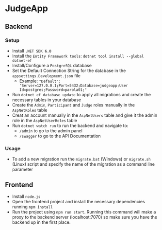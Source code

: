 # JudgeApp

## Backend

### Setup

* Install ``.NET SDK 6.0``
* Install the ``Entity Framework tools``: ``dotnet tool install --global dotnet-ef``
* Install/Configure a ``PostgreSQL`` database
* Set the Default Connection String for the database in the ``appsettings.Development.json`` file
  * Example: ``"Default": "Server=127.0.0.1;Port=5432;Database=judgeapp;User Id=postgres;Password=parola01;"``
* Run ``dotnet ef database update`` to apply all migrations and create the necessary tables in your database
* Create the ``Admin``, ``Participant`` and ``Judge`` roles manually in the ``AspNetRoles`` table
* Creat an account manually in the ``AspNetUsers`` table and give it the admin role in the ``AspNetUserRoles`` table
* Run ``dotnet watch run`` to run the backend and navigate to:
  * ``/admin`` to go to the admin panel
  * ``/swagger`` to go to the API Documentation

### Usage

* To add a new migration run the ``migrate.bat`` (Windows) or ``migrate.sh`` (Linux) script and specify the name of the migration as a command line parameter

## Frontend

* Install ``node.js``
* Open the frontend project and install the necessary dependencies running ``npm install`` 
* Run the project using ``npm run start``. Running this command will make a proxy to the backend server (localhost:7070) so make sure you have the backend up in the first place.
